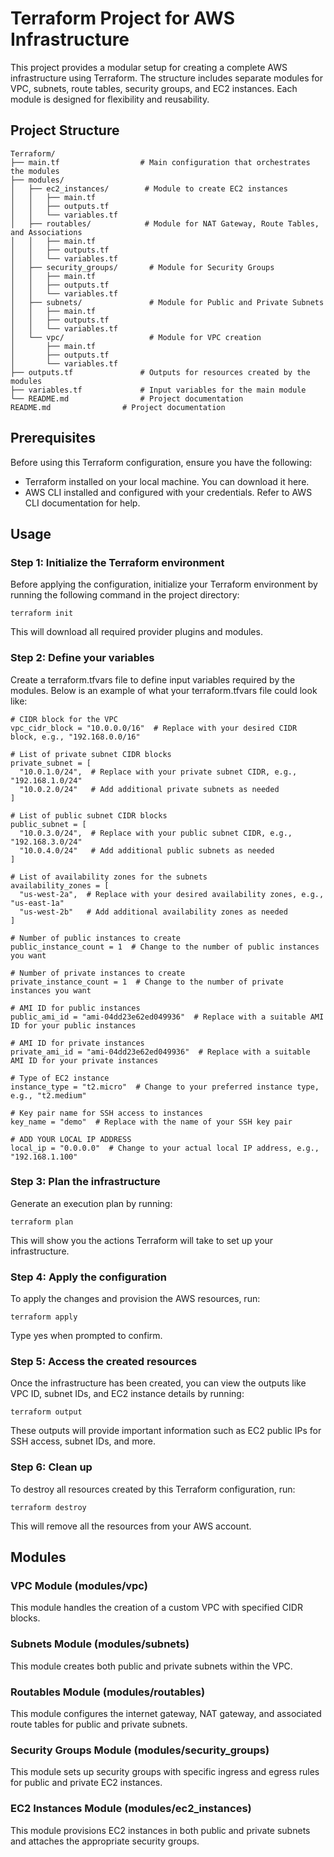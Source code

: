 # Terraform Project for AWS Infrastructure
This project provides a modular setup for creating a complete AWS infrastructure using Terraform. The structure includes separate modules for VPC, subnets, route tables, security groups, and EC2 instances. Each module is designed for flexibility and reusability.

## Project Structure
```{.no-copy}
Terraform/
├── main.tf                  # Main configuration that orchestrates the modules
├── modules/
│   ├── ec2_instances/        # Module to create EC2 instances
│   │   ├── main.tf
│   │   ├── outputs.tf
│   │   └── variables.tf
│   ├── routables/            # Module for NAT Gateway, Route Tables, and Associations
│   │   ├── main.tf
│   │   ├── outputs.tf
│   │   └── variables.tf
│   ├── security_groups/       # Module for Security Groups
│   │   ├── main.tf
│   │   ├── outputs.tf
│   │   └── variables.tf
│   ├── subnets/               # Module for Public and Private Subnets
│   │   ├── main.tf
│   │   ├── outputs.tf
│   │   └── variables.tf
│   └── vpc/                   # Module for VPC creation
│       ├── main.tf
│       ├── outputs.tf
│       └── variables.tf
├── outputs.tf               # Outputs for resources created by the modules
├── variables.tf             # Input variables for the main module
└── README.md                # Project documentation
README.md                # Project documentation
```
## Prerequisites
Before using this Terraform configuration, ensure you have the following:

* Terraform installed on your local machine. You can download it here.
* AWS CLI installed and configured with your credentials. Refer to AWS CLI documentation for help.

## Usage
### Step 1: Initialize the Terraform environment
Before applying the configuration, initialize your Terraform environment by running the following command in the project directory:
```
terraform init
```
This will download all required provider plugins and modules.

### Step 2: Define your variables
Create a terraform.tfvars file to define input variables required by the modules. Below is an example of what your terraform.tfvars file could look like:
```
# CIDR block for the VPC
vpc_cidr_block = "10.0.0.0/16"  # Replace with your desired CIDR block, e.g., "192.168.0.0/16"

# List of private subnet CIDR blocks
private_subnet = [
  "10.0.1.0/24",  # Replace with your private subnet CIDR, e.g., "192.168.1.0/24"
  "10.0.2.0/24"   # Add additional private subnets as needed
]

# List of public subnet CIDR blocks
public_subnet = [
  "10.0.3.0/24",  # Replace with your public subnet CIDR, e.g., "192.168.3.0/24"
  "10.0.4.0/24"   # Add additional public subnets as needed
]

# List of availability zones for the subnets
availability_zones = [
  "us-west-2a",  # Replace with your desired availability zones, e.g., "us-east-1a"
  "us-west-2b"   # Add additional availability zones as needed
]

# Number of public instances to create
public_instance_count = 1  # Change to the number of public instances you want

# Number of private instances to create
private_instance_count = 1  # Change to the number of private instances you want

# AMI ID for public instances
public_ami_id = "ami-04dd23e62ed049936"  # Replace with a suitable AMI ID for your public instances

# AMI ID for private instances
private_ami_id = "ami-04dd23e62ed049936"  # Replace with a suitable AMI ID for your private instances

# Type of EC2 instance
instance_type = "t2.micro"  # Change to your preferred instance type, e.g., "t2.medium"

# Key pair name for SSH access to instances
key_name = "demo"  # Replace with the name of your SSH key pair

# ADD YOUR LOCAL IP ADDRESS
local_ip = "0.0.0.0"  # Change to your actual local IP address, e.g., "192.168.1.100"
```

### Step 3: Plan the infrastructure
Generate an execution plan by running:

```
terraform plan
```
This will show you the actions Terraform will take to set up your infrastructure.

### Step 4: Apply the configuration
To apply the changes and provision the AWS resources, run:

```
terraform apply
```

Type yes when prompted to confirm.

### Step 5: Access the created resources
Once the infrastructure has been created, you can view the outputs like VPC ID, subnet IDs, and EC2 instance details by running:

```
terraform output
```
These outputs will provide important information such as EC2 public IPs for SSH access, subnet IDs, and more.

### Step 6: Clean up
To destroy all resources created by this Terraform configuration, run:

```
terraform destroy
```
This will remove all the resources from your AWS account.

## Modules
### VPC Module (modules/vpc)
This module handles the creation of a custom VPC with specified CIDR blocks.

### Subnets Module (modules/subnets)
This module creates both public and private subnets within the VPC.

### Routables Module (modules/routables)
This module configures the internet gateway, NAT gateway, and associated route tables for public and private subnets.

### Security Groups Module (modules/security_groups)
This module sets up security groups with specific ingress and egress rules for public and private EC2 instances.

### EC2 Instances Module (modules/ec2_instances)
This module provisions EC2 instances in both public and private subnets and attaches the appropriate security groups.





